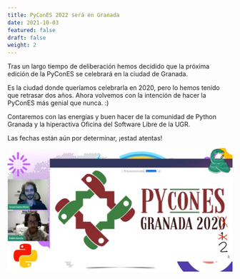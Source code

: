 ```yaml
---
title: PyConES 2022 será en Granada
date: 2021-10-03
featured: false
draft: false
weight: 2
---
```


Tras un largo tiempo de deliberación hemos decidido que la próxima edición de la PyConES se celebrará en la ciudad de Granada.

Es la ciudad donde queríamos celebrarla en 2020, pero lo hemos tenido que retrasar dos años. Ahora volvemos con la intención de hacer la PyConES más genial que nunca. :)

Contaremos con las energías y buen hacer de la comunidad de Python Granada y la hiperactiva Oficina del Software Libre de la UGR.

Las fechas están aún por determinar, ¡estad atentas!

<img src="/images/posts/pycones-granada.jpg" />